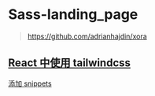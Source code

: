 # Sass-landing_page

> https://github.com/adrianhajdin/xora

## [React 中使用 tailwindcss](https://tailwindcss.com/docs/guides/vite)

[添加 snippets](https://github.com/adrianhajdin/xora?tab=readme-ov-file#snippets)
